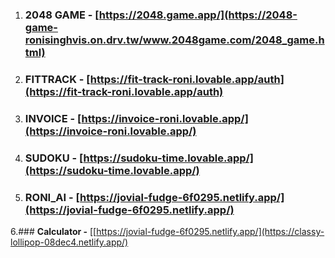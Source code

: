 1. ### **2048 GAME -** [https://2048.game.app/](https://2048-game-ronisinghvis.on.drv.tw/www.2048game.com/2048_game.html)
2. ### **FITTRACK -** [https://fit-track-roni.lovable.app/auth](https://fit-track-roni.lovable.app/auth)
3. ### **INVOICE -** [https://invoice-roni.lovable.app/](https://invoice-roni.lovable.app/)
4. ### **SUDOKU -** [https://sudoku-time.lovable.app/](https://sudoku-time.lovable.app/)
5. ### **RONI\_AI -** [https://jovial-fudge-6f0295.netlify.app/](https://jovial-fudge-6f0295.netlify.app/)
6.### **Calculator -** [[https://jovial-fudge-6f0295.netlify.app/](https://classy-lollipop-08dec4.netlify.app/)
